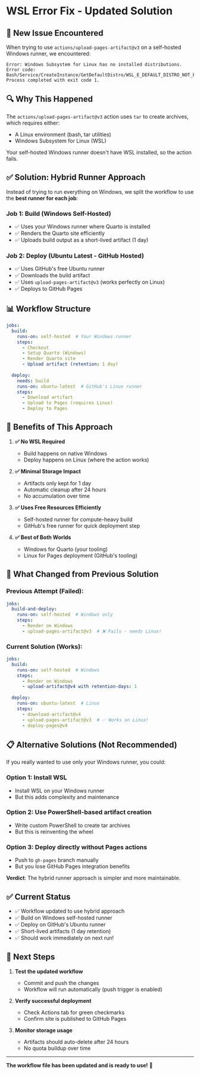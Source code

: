 # WSL Error Fix - Updated Solution

## 🔴 New Issue Encountered

When trying to use `actions/upload-pages-artifact@v3` on a self-hosted Windows runner, we encountered:

```
Error: Windows Subsystem for Linux has no installed distributions.
Error code: Bash/Service/CreateInstance/GetDefaultDistro/WSL_E_DEFAULT_DISTRO_NOT_FOUND
Process completed with exit code 1.
```

## 🔍 Why This Happened

The `actions/upload-pages-artifact@v3` action uses `tar` to create archives, which requires either:
- A Linux environment (bash, tar utilities)
- Windows Subsystem for Linux (WSL)

Your self-hosted Windows runner doesn't have WSL installed, so the action fails.

## ✅ Solution: Hybrid Runner Approach

Instead of trying to run everything on Windows, we split the workflow to use the **best runner for each job**:

### Job 1: Build (Windows Self-Hosted)
- ✅ Uses your Windows runner where Quarto is installed
- ✅ Renders the Quarto site efficiently
- ✅ Uploads build output as a short-lived artifact (1 day)

### Job 2: Deploy (Ubuntu Latest - GitHub Hosted)
- ✅ Uses GitHub's free Ubuntu runner
- ✅ Downloads the build artifact
- ✅ Uses `upload-pages-artifact@v3` (works perfectly on Linux)
- ✅ Deploys to GitHub Pages

## 📊 Workflow Structure

```yaml
jobs:
  build:
    runs-on: self-hosted  # Your Windows runner
    steps:
      - Checkout
      - Setup Quarto (Windows)
      - Render Quarto site
      - Upload artifact (retention: 1 day)
      
  deploy:
    needs: build
    runs-on: ubuntu-latest  # GitHub's Linux runner
    steps:
      - Download artifact
      - Upload to Pages (requires Linux)
      - Deploy to Pages
```

## 🎯 Benefits of This Approach

1. **✅ No WSL Required**
   - Build happens on native Windows
   - Deploy happens on Linux (where the action works)

2. **✅ Minimal Storage Impact**
   - Artifacts only kept for 1 day
   - Automatic cleanup after 24 hours
   - No accumulation over time

3. **✅ Uses Free Resources Efficiently**
   - Self-hosted runner for compute-heavy build
   - GitHub's free runner for quick deployment step

4. **✅ Best of Both Worlds**
   - Windows for Quarto (your tooling)
   - Linux for Pages deployment (GitHub's tooling)

## 🔄 What Changed from Previous Solution

### Previous Attempt (Failed):
```yaml
jobs:
  build-and-deploy:
    runs-on: self-hosted  # Windows only
    steps:
      - Render on Windows
      - upload-pages-artifact@v3  # ❌ Fails - needs Linux!
```

### Current Solution (Works):
```yaml
jobs:
  build:
    runs-on: self-hosted  # Windows
    steps:
      - Render on Windows
      - upload-artifact@v4 with retention-days: 1
      
  deploy:
    runs-on: ubuntu-latest  # Linux
    steps:
      - download-artifact@v4
      - upload-pages-artifact@v3  # ✅ Works on Linux!
      - deploy-pages@v4
```

## 📋 Alternative Solutions (Not Recommended)

If you really wanted to use only your Windows runner, you could:

### Option 1: Install WSL
- Install WSL on your Windows runner
- But this adds complexity and maintenance

### Option 2: Use PowerShell-based artifact creation
- Write custom PowerShell to create tar archives
- But this is reinventing the wheel

### Option 3: Deploy directly without Pages actions
- Push to `gh-pages` branch manually
- But you lose GitHub Pages integration benefits

**Verdict**: The hybrid runner approach is simpler and more maintainable.

## ✅ Current Status

- ✅ Workflow updated to use hybrid approach
- ✅ Build on Windows self-hosted runner
- ✅ Deploy on GitHub's Ubuntu runner
- ✅ Short-lived artifacts (1 day retention)
- ✅ Should work immediately on next run!

## 🚀 Next Steps

1. **Test the updated workflow**
   - Commit and push the changes
   - Workflow will run automatically (push trigger is enabled)

2. **Verify successful deployment**
   - Check Actions tab for green checkmarks
   - Confirm site is published to GitHub Pages

3. **Monitor storage usage**
   - Artifacts should auto-delete after 24 hours
   - No quota buildup over time

---

**The workflow file has been updated and is ready to use!** 🎉
